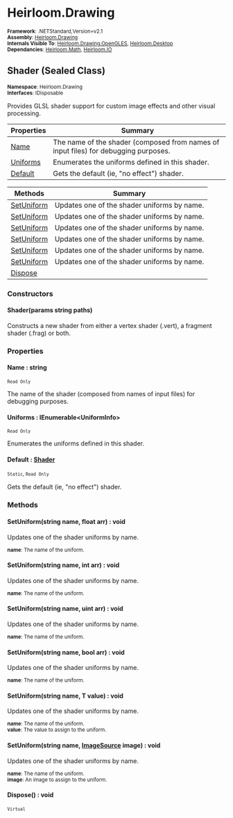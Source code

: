 # Heirloom.Drawing

<small>**Framework**: .NETStandard,Version=v2.1</small>  
<small>**Assembly**: [Heirloom.Drawing](../Heirloom.Drawing/Heirloom.Drawing.md)</small>  
<small>**Internals Visible To**: [Heirloom.Drawing.OpenGLES](../Heirloom.Drawing.OpenGLES/Heirloom.Drawing.OpenGLES.md), [Heirloom.Desktop](../Heirloom.Desktop/Heirloom.Desktop.md)</small>  
<small>**Dependancies**: [Heirloom.Math](../Heirloom.Math/Heirloom.Math.md), [Heirloom.IO](../Heirloom.IO/Heirloom.IO.md)</small>  

## Shader (Sealed Class)
<small>**Namespace**: Heirloom.Drawing</sub></small>  
<small>**Interfaces**: IDisposable</small>  

Provides GLSL shader support for custom image effects and other visual processing.

| Properties               | Summary                                                                             |
|--------------------------|-------------------------------------------------------------------------------------|
| [Name](#NAM5943D12B)     | The name of the shader (composed from names of input files) for debugging purposes. |
| [Uniforms](#UNI9C71E6B7) | Enumerates the uniforms defined in this shader.                                     |
| [Default](#DEFCF6EDD47)  | Gets the default (ie, "no effect") shader.                                          |

| Methods                       | Summary                                     |
|-------------------------------|---------------------------------------------|
| [SetUniform](#SET888E387E)    | Updates one of the shader uniforms by name. |
| [SetUniform](#SET62D3E459)    | Updates one of the shader uniforms by name. |
| [SetUniform](#SET7BB5BD90)    | Updates one of the shader uniforms by name. |
| [SetUniform](#SET5E636ABC)    | Updates one of the shader uniforms by name. |
| [SetUniform<T>](#SETB88E5AFC) | Updates one of the shader uniforms by name. |
| [SetUniform](#SETDB9B094B)    | Updates one of the shader uniforms by name. |
| [Dispose](#DIS4E62D250)       |                                             |

### Constructors

#### Shader(params string paths)

Constructs a new shader from either a vertex shader (.vert), a fragment shader (.frag) or both.

### Properties

#### <a name="NAM5943D12B"></a>Name : string

<small>`Read Only`</small>

The name of the shader (composed from names of input files) for debugging purposes.

#### <a name="UNI9C71E6B7"></a>Uniforms : IEnumerable\<UniformInfo>

<small>`Read Only`</small>

Enumerates the uniforms defined in this shader.

#### <a name="DEFCF6EDD47"></a>Default : [Shader](Heirloom.Drawing.Shader.md)

<small>`Static`, `Read Only`</small>

Gets the default (ie, "no effect") shader.

### Methods

#### <a name="SET888E387E"></a>SetUniform(string name, float arr) : void

Updates one of the shader uniforms by name.

<small>**name**: <param name="name">The name of the uniform.</param></small>  

#### <a name="SET62D3E459"></a>SetUniform(string name, int arr) : void

Updates one of the shader uniforms by name.

<small>**name**: <param name="name">The name of the uniform.</param></small>  

#### <a name="SET7BB5BD90"></a>SetUniform(string name, uint arr) : void

Updates one of the shader uniforms by name.

<small>**name**: <param name="name">The name of the uniform.</param></small>  

#### <a name="SET5E636ABC"></a>SetUniform(string name, bool arr) : void

Updates one of the shader uniforms by name.

<small>**name**: <param name="name">The name of the uniform.</param></small>  

#### <a name="SETB88E5AFC"></a>SetUniform<T>(string name, T value) : void

Updates one of the shader uniforms by name.

<small>**name**: <param name="name">The name of the uniform.</param></small>  
<small>**value**: <param name="value">The value to assign to the uniform.</param></small>  

#### <a name="SETDB9B094B"></a>SetUniform(string name, [ImageSource](Heirloom.Drawing.ImageSource.md) image) : void

Updates one of the shader uniforms by name.

<small>**name**: <param name="name">The name of the uniform.</param></small>  
<small>**image**: <param name="image">An image to assign to the uniform.</param></small>  

#### <a name="DIS4E62D250"></a>Dispose() : void
<small>`Virtual`</small>

